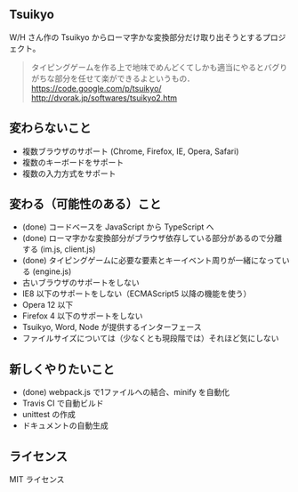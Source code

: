 Tsuikyo
---------------------------

W/H さん作の Tsuikyo からローマ字かな変換部分だけ取り出そうとするプロジェクト。
> タイピングゲームを作る上で地味でめんどくてしかも適当にやるとバグりがちな部分を任せて楽ができるよというもの．
> https://code.google.com/p/tsuikyo/
> http://dvorak.jp/softwares/tsuikyo2.htm

変わらないこと
---------------------------

* 複数ブラウザのサポート (Chrome, Firefox, IE, Opera, Safari)
* 複数のキーボードをサポート
* 複数の入力方式をサポート

変わる（可能性のある）こと
--------------------------

* (done) コードベースを JavaScript から TypeScript へ
* (done) ローマ字かな変換部分がブラウザ依存している部分があるので分離する (im.js, client.js)
* (done) タイピングゲームに必要な要素とキーイベント周りが一緒になっている (engine.js)
* 古いブラウザのサポートをしない
 * IE8 以下のサポートをしない（ECMAScript5 以降の機能を使う）
 * Opera 12 以下
 * Firefox 4 以下のサポートをしない
* Tsuikyo, Word, Node が提供するインターフェース
* ファイルサイズについては（少なくとも現段階では）それほど気にしない

新しくやりたいこと
-------------------------

* (done) webpack.js で1ファイルへの結合、minify を自動化
* Travis CI で自動ビルド
* unittest の作成
* ドキュメントの自動生成

ライセンス
--------------------------

MIT ライセンス

